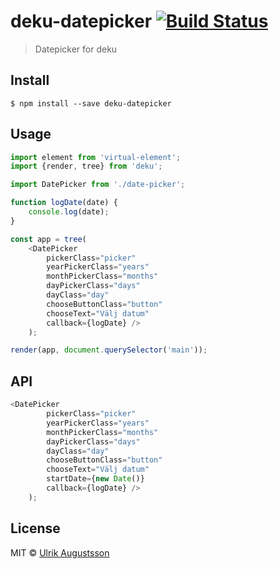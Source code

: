# deku-datepicker [![Build Status](https://travis-ci.org/ulrikaugustsson/deku-datepicker.svg?branch=master)](https://travis-ci.org/ulrikaugustsson/deku-datepicker)

> Datepicker for deku


## Install

```
$ npm install --save deku-datepicker
```


## Usage

```js
import element from 'virtual-element';
import {render, tree} from 'deku';

import DatePicker from './date-picker';

function logDate(date) {
	console.log(date);
}

const app = tree(
	<DatePicker
		pickerClass="picker"
		yearPickerClass="years"
		monthPickerClass="months"
		dayPickerClass="days"
		dayClass="day"
		chooseButtonClass="button"
		chooseText="Välj datum"
		callback={logDate} />
	);

render(app, document.querySelector('main'));
```


## API

```js
<DatePicker
		pickerClass="picker"
		yearPickerClass="years"
		monthPickerClass="months"
		dayPickerClass="days"
		dayClass="day"
		chooseButtonClass="button"
		chooseText="Välj datum"
		startDate={new Date()}
		callback={logDate} />
	);
```


## License

MIT © [Ulrik Augustsson](http://google.com)
